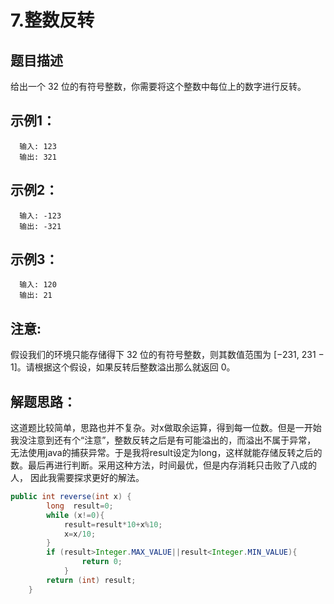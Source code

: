 7.整数反转
===
题目描述
---
给出一个 32 位的有符号整数，你需要将这个整数中每位上的数字进行反转。

示例1：
---
      输入: 123
      输出: 321
示例2：
---
      输入: -123
      输出: -321
示例3：
---
      输入: 120
      输出: 21
注意:
---
假设我们的环境只能存储得下 32 位的有符号整数，则其数值范围为 [−231,  231 − 1]。请根据这个假设，如果反转后整数溢出那么就返回 0。

解题思路：
---
这道题比较简单，思路也并不复杂。对x做取余运算，得到每一位数。但是一开始我没注意到还有个“注意”，整数反转之后是有可能溢出的，而溢出不属于异常，
无法使用java的捕获异常。于是我将result设定为long，这样就能存储反转之后的数。最后再进行判断。采用这种方法，时间最优，但是内存消耗只击败了八成的人，
因此我需要探求更好的解法。
```java
public int reverse(int x) {
        long  result=0;
        while (x!=0){
            result=result*10+x%10;
            x=x/10;
        }
        if (result>Integer.MAX_VALUE||result<Integer.MIN_VALUE){
                return 0;
            }
        return (int) result;
    }
```
